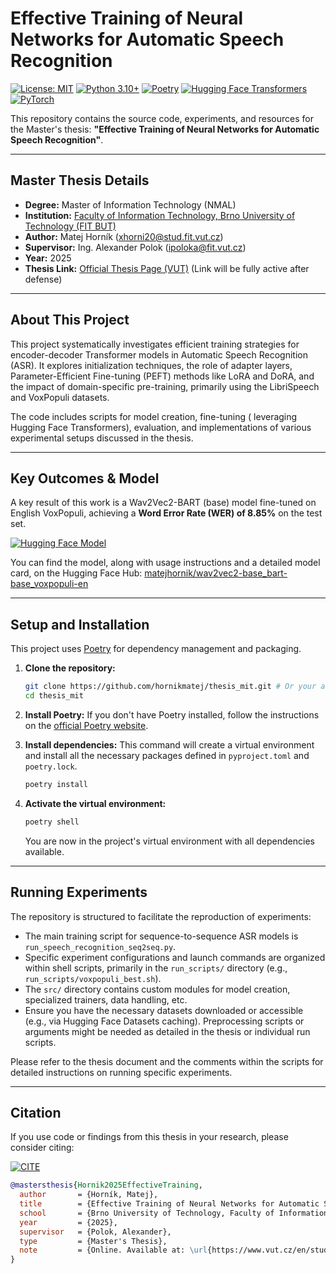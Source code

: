 # Effective Training of Neural Networks for Automatic Speech Recognition

[![License: MIT](https://img.shields.io/badge/License-MIT-yellow.svg)](https://opensource.org/licenses/MIT)
[![Python 3.10+](https://img.shields.io/badge/python-3.10+-blue.svg)](https://www.python.org/downloads/release/python-3100/)
[![Poetry](https://img.shields.io/endpoint?url=https://python-poetry.org/badge/v0.json)](https://python-poetry.org/)
[![Hugging Face Transformers](https://img.shields.io/badge/%F0%9F%A4%97%20Hugging%20Face-Transformers-orange)](https://huggingface.co/transformers)
[![PyTorch](https://img.shields.io/badge/PyTorch-%23EE4C2C.svg?logo=PyTorch&logoColor=white)](https://pytorch.org/)

This repository contains the source code, experiments, and resources for the Master's thesis: **"Effective Training of Neural Networks for Automatic Speech Recognition"**.

---

## Master Thesis Details
-   **Degree:** Master of Information Technology (NMAL)
-   **Institution:** [Faculty of Information Technology, Brno University of Technology (FIT BUT)](https://www.fit.vut.cz/.en)
-   **Author:** Matej Horník ([xhorni20@stud.fit.vut.cz](mailto:xhorni20@stud.fit.vut.cz))
-   **Supervisor:** Ing. Alexander Polok ([ipoloka@fit.vut.cz](mailto:ipoloka@fit.vut.cz))
-   **Year:** 2025
-   **Thesis Link:** [Official Thesis Page (VUT)](https://www.vut.cz/en/students/final-thesis/detail/164401) (Link will be fully active after defense)

---

## About This Project

This project systematically investigates efficient training strategies for encoder-decoder Transformer models in Automatic Speech Recognition (ASR). It explores initialization techniques, the role of adapter layers, Parameter-Efficient Fine-tuning (PEFT) methods like LoRA and DoRA, and the impact of domain-specific pre-training, primarily using the LibriSpeech and VoxPopuli datasets.

The code includes scripts for model creation, fine-tuning ( leveraging Hugging Face Transformers), evaluation, and implementations of various experimental setups discussed in the thesis.

---

## Key Outcomes & Model

A key result of this work is a Wav2Vec2-BART (base) model fine-tuned on English VoxPopuli, achieving a **Word Error Rate (WER) of 8.85%** on the test set.

[![Hugging Face Model](https://img.shields.io/badge/%F0%9F%A4%97%20Model_Card-matejhornik/wav2vec2--base_bart--base_voxpopuli--en-blue)](https://huggingface.co/matejhornik/wav2vec2-base_bart-base_voxpopuli-en)

You can find the model, along with usage instructions and a detailed model card, on the Hugging Face Hub:
[matejhornik/wav2vec2-base_bart-base_voxpopuli-en](https://huggingface.co/matejhornik/wav2vec2-base_bart-base_voxpopuli-en)

---

## Setup and Installation

This project uses [Poetry](https://python-poetry.org/) for dependency management and packaging.

1.  **Clone the repository:**
    ```bash
    git clone https://github.com/hornikmatej/thesis_mit.git # Or your actual repo URL
    cd thesis_mit
    ```

2.  **Install Poetry:**
    If you don't have Poetry installed, follow the instructions on the [official Poetry website](https://python-poetry.org/docs/#installation).

3.  **Install dependencies:**
    This command will create a virtual environment and install all the necessary packages defined in `pyproject.toml` and `poetry.lock`.
    ```bash
    poetry install
    ```

4.  **Activate the virtual environment:**
    ```bash
    poetry shell
    ```
    You are now in the project's virtual environment with all dependencies available.

---

## Running Experiments

The repository is structured to facilitate the reproduction of experiments:
*   The main training script for sequence-to-sequence ASR models is `run_speech_recognition_seq2seq.py`.
*   Specific experiment configurations and launch commands are organized within shell scripts, primarily in the `run_scripts/` directory (e.g., `run_scripts/voxpopuli_best.sh`).
*   The `src/` directory contains custom modules for model creation, specialized trainers, data handling, etc.
*   Ensure you have the necessary datasets downloaded or accessible (e.g., via Hugging Face Datasets caching). Preprocessing scripts or arguments might be needed as detailed in the thesis or individual run scripts.

Please refer to the thesis document and the comments within the scripts for detailed instructions on running specific experiments.

---

## Citation

If you use code or findings from this thesis in your research, please consider citing:

[![CITE](https://excel.fit.vutbr.cz/wp-content/images/2023/FIT_color_CMYK_EN.svg)](https://www.vut.cz/en/students/final-thesis/detail/164401)

```bibtex
@mastersthesis{Hornik2025EffectiveTraining,
  author       = {Horník, Matej},
  title        = {Effective Training of Neural Networks for Automatic Speech Recognition},
  school       = {Brno University of Technology, Faculty of Information Technology},
  year         = {2025},
  supervisor   = {Polok, Alexander},
  type         = {Master's Thesis},
  note         = {Online. Available at: \url{https://www.vut.cz/en/students/final-thesis/detail/164401} and code at \url{https://github.com/hornikmatej/thesis_mit}}
}